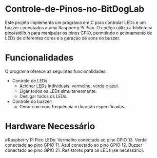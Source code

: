 # Controle-de-Pinos-no-BitDogLab


Este projeto implementa um programa em C para controlar LEDs e um buzzer conectados a uma Raspberry Pi Pico. O código utiliza a biblioteca pico/stdlib.h para manipular os pinos GPIO, permitindo o acionamento de LEDs de diferentes cores e a geração de sons no buzzer.
# Funcionalidades
O programa oferece as seguintes funcionalidades:

  - Controle de LEDs:
    - Acionar LEDs individuais: vermelho, verde e azul.
    - Ligar todos os LEDs simultaneamente.
    - Desligar todos os LEDs.
  - Controle do buzzer:
    - Gerar som com frequência e duração especificadas.
# Hardware Necessário
  #Raspberry Pi Pico
LEDs:
Vermelho conectado ao pino GPIO 13.
Verde conectado ao pino GPIO 11.
Azul conectado ao pino GPIO 12.
Buzzer conectado ao pino GPIO 21.
Resistores para os LEDs (se necessário).
